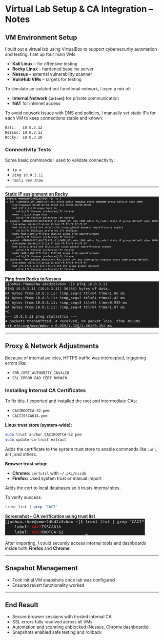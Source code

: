 # Virtual Lab Setup & CA Integration – Notes

## VM Environment Setup

 I built out a virtual lab using VirtualBox to support cybersecurity automation and testing. I set up four main VMs:

- **Kali Linux** – for offensive testing  
- **Rocky Linux** – hardened baseline server  
- **Nessus** – external vulnerability scanner  
- **VulnHub VMs** – targets for testing  

To simulate an isolated but functional network, I used a mix of:

- **Internal Network (`intnet`)** for private communication  
- **NAT** for internet access  

To avoid network issues with DNS and policies, I manually set static IPs for each VM to keep connections stable and known:

```
Kali:   10.0.3.12  
Nessus: 10.0.3.11  
Rocky:  10.0.3.10  
```
### Connectivity Tests

Some basic commands I used to validate connectivity:

- `ip a`
- `ping 10.0.3.11`
- `nmcli dev show`
---
**Static IP assignment on Rocky**  
![ip a output](./screenshots/vm-setup/ip-a-static.png)

**Ping from Rocky to Nessus**  
![ping test](./screenshots/vm-setup/ping-test.png)

---

## Proxy & Network Adjustments

Because of internal policies, HTTPS traffic was intercepted, triggering errors like:

- `ERR_CERT_AUTHORITY_INVALID`  
- `SSL_ERROR_BAD_CERT_DOMAIN`  

### Installing Internal CA Certificates

To fix this, I exported and installed the root and intermediate CAs:

- `CACIROOTCA-S2.pem`  
- `CACIISSCA01A.pem`  

**Linux trust store (system-wide):**

```bash
sudo trust anchor CACIROOTCA-S2.pem
sudo update-ca-trust extract
```
Adds the certificate to the system trust store to enable commands like `curl`, `dnf`, and others.

**Browser trust setup:**

- **Chrome:** `certutil` with `~/.pki/nssdb`
- **Firefox:** Used system trust or manual import

Adds the cert to local databases so it trusts internal sites.

To verify success:

```bash
trust list | grep "CACI"
```

**Screenshot – CA verification using trust list**  
![trust list output](./screenshots/vm-setup/trustlistCA.png)

After importing, I could securely access internal tools and dashboards inside both **Firefox** and **Chrome**.

---

## Snapshot Management

- Took initial VM snapshots once lab was configured 
- Ensured revert functionality worked 

---

## End Result

- Secure browser sessions with trusted internal CA  
- SSL errors fully resolved across all VMs  
- Automation and scanning unblocked (Nessus, Chrome dashboards)  
- Snapshots enabled safe testing and rollback 
